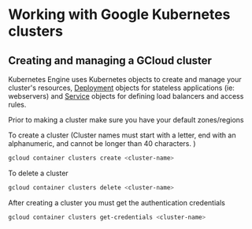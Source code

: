 # Working with Google Kubernetes clusters

## Creating and managing a GCloud cluster

Kubernetes Engine uses Kubernetes objects to create and manage your cluster's resources, [Deployment](https://kubernetes.io/docs/concepts/workloads/controllers/deployment/) objects for stateless applications (ie: webservers) and [Service](https://kubernetes.io/docs/concepts/services-networking/service/) objects for defining load balancers and access rules.

Prior to making a cluster make sure you have your default zones/regions

To create a cluster (Cluster names must start with a letter, end with an alphanumeric, and cannot be longer than 40 characters. )

```sh
gcloud container clusters create <cluster-name>
```

To delete a cluster

```sh
gcloud container clusters delete <cluster-name>
```

After creating a cluster you must get the authentication credentials

```sh
gcloud container clusters get-credentials <cluster-name>
```
